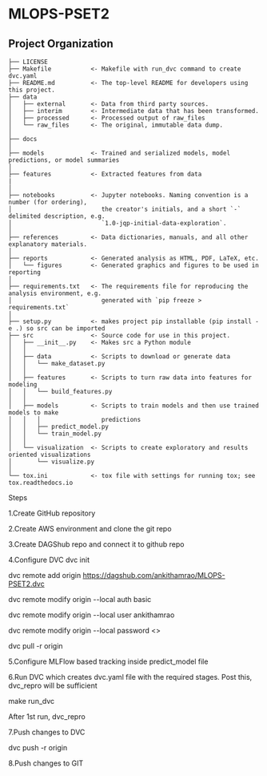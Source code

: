 # MLOPS-PSET2

Project Organization
------------

    ├── LICENSE
    ├── Makefile           <- Makefile with run_dvc command to create dvc.yaml 
    ├── README.md          <- The top-level README for developers using this project.
    ├── data
    │   ├── external       <- Data from third party sources.
    │   ├── interim        <- Intermediate data that has been transformed.
    │   ├── processed      <- Processed output of raw_files
    │   └── raw_files      <- The original, immutable data dump.
    │
    ├── docs               
    │
    ├── models             <- Trained and serialized models, model predictions, or model summaries
    │
    ├── features           <- Extracted features from data
    |
    │
    ├── notebooks          <- Jupyter notebooks. Naming convention is a number (for ordering),
    │                         the creator's initials, and a short `-` delimited description, e.g.
    │                         `1.0-jqp-initial-data-exploration`.
    │
    ├── references         <- Data dictionaries, manuals, and all other explanatory materials.
    │
    ├── reports            <- Generated analysis as HTML, PDF, LaTeX, etc.
    │   └── figures        <- Generated graphics and figures to be used in reporting
    │
    ├── requirements.txt   <- The requirements file for reproducing the analysis environment, e.g.
    │                         generated with `pip freeze > requirements.txt`
    │
    ├── setup.py           <- makes project pip installable (pip install -e .) so src can be imported
    ├── src                <- Source code for use in this project.
    │   ├── __init__.py    <- Makes src a Python module
    │   │
    │   ├── data           <- Scripts to download or generate data
    │   │   └── make_dataset.py
    │   │
    │   ├── features       <- Scripts to turn raw data into features for modeling
    │   │   └── build_features.py
    │   │
    │   ├── models         <- Scripts to train models and then use trained models to make
    │   │   │                 predictions
    │   │   ├── predict_model.py
    │   │   └── train_model.py
    │   │
    │   └── visualization  <- Scripts to create exploratory and results oriented visualizations
    │       └── visualize.py
    │
    └── tox.ini            <- tox file with settings for running tox; see tox.readthedocs.io

Steps

1.Create GitHub repository

2.Create AWS environment and clone the git repo

3.Create DAGShub repo and connect it to github repo

4.Configure DVC
dvc init

dvc remote add origin https://dagshub.com/ankithamrao/MLOPS-PSET2.dvc

dvc remote modify origin --local auth basic

dvc remote modify origin --local user ankithamrao

dvc remote modify origin --local password <>

dvc pull -r origin

5.Configure MLFlow based tracking inside predict_model file

6.Run DVC which creates dvc.yaml file with the required stages. Post this, dvc_repro will be sufficient

make run_dvc

After 1st run, dvc_repro

7.Push changes to DVC 

dvc push -r origin

8.Push changes to GIT